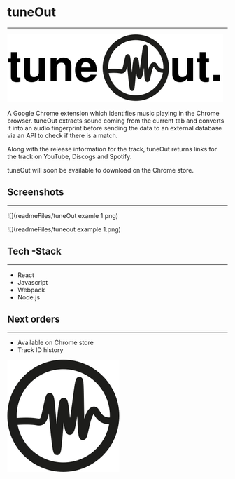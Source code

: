 # **tuneOut**

------

![](icons/Tuneoutlogo.svg)

A Google Chrome extension which identifies music playing in the Chrome browser. tuneOut extracts sound coming from the current tab and converts it into an audio fingerprint before sending the data to an external database via an API to check if there is a match.

Along with the release information for the track, tuneOut returns links for the track on YouTube, Discogs and Spotify.

tuneOut will soon be available to download on the Chrome store.

## **Screenshots**

------

![](readmeFiles/tuneOut examle 1.png)

![](readmeFiles/tuneout example 1.png)

## **Tech -Stack**

------

- React
- Javascript
- Webpack
- Node.js

## **Next orders**

------

- Available on Chrome store
- Track ID history

![](icons/Tuneouticon-128.svg)